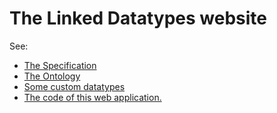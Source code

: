 # The Linked Datatypes website

See:

- [The Specification](spec.html)
- [The Ontology](voc)
- [Some custom datatypes](custom_datatypes)
- [The code of this web application.](https://github.com/thesmartenergy/lindt-site)

